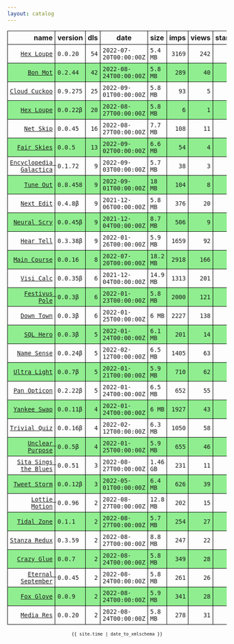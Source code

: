 ```yaml
---
layout: catalog
---
```


<style>
table {
    border-collapse: collapse;
}

td, th {
    border: 1px solid black;
    white-space: nowrap;
}

th, td {
    padding: 5px;
}

tr:nth-child(even) {
    background-color: Lightgreen;
}
</style>

| name | version | dls | date | size | imps | views | stars | issues | category |
| ---: | :------ | --: | ---- | :--- | ---: | ----: | -----:| -----: | :------- |
| [``Hex Loupe``](https://Hex-Loupe.github.io/App/) | ``0.0.20`` | `54` | `2022-07-20T00:00:00Z` | `5.4 MB` | `3169` | `242` | `0` | `0` |  |
| [``Bon Mot``](https://Bon-Mot.github.io/App/) | ``0.2.44`` | `42` | `2022-08-24T00:00:00Z` | `5.8 MB` | `289` | `40` | `1` | `0` |  |
| [``Cloud Cuckoo``](https://Cloud-Cuckoo.github.io/App/) | ``0.9.275`` | `25` | `2022-09-01T00:00:00Z` | `5.8 MB` | `93` | `5` | `1` | `0` |  |
| [``Hex Loupe``](https://Hex-Loupe.github.io/App/) | ``0.0.22β`` | `20` | `2022-08-27T00:00:00Z` | `5.8 MB` | `6` | `1` | `0` | `0` |  |
| [``Net Skip``](https://Net-Skip.github.io/App/) | ``0.0.45`` | `16` | `2022-08-27T00:00:00Z` | `7.7 MB` | `108` | `11` | `0` | `0` |  |
| [``Fair Skies``](http://Fair-Skies.github.io/App) | ``0.0.5`` | `13` | `2022-09-02T00:00:00Z` | `6.6 MB` | `54` | `4` | `0` | `0` |  |
| [``Encyclopedia Galactica``](https://Encyclopedia-Galactica.github.io/App/) | ``0.1.72`` | `9` | `2022-09-03T00:00:00Z` | `5.7 MB` | `38` | `3` | `0` | `0` |  |
| [``Tune Out``](https://Tune-Out.github.io/App/) | ``0.8.458`` | `9` | `2022-09-01T00:00:00Z` | `18 MB` | `104` | `8` | `1` | `0` |  |
| [``Next Edit``](https://Next-Edit.github.io/App/) | ``0.4.8β`` | `9` | `2021-12-06T00:00:00Z` | `5.8 MB` | `376` | `20` | `0` | `0` |  |
| [``Neural Scry``](https://Neural-Scry.github.io/App/) | ``0.0.45β`` | `9` | `2021-12-04T00:00:00Z` | `8.7 MB` | `506` | `9` | `0` | `0` |  |
| [``Hear Tell``](https://Hear-Tell.github.io/App/) | ``0.3.38β`` | `9` | `2022-01-26T00:00:00Z` | `5.9 MB` | `1659` | `92` | `0` | `0` |  |
| [``Main Course``](https://Main-Course.github.io/App/) | ``0.0.16`` | `8` | `2022-07-20T00:00:00Z` | `18.2 MB` | `2918` | `166` | `0` | `0` |  |
| [``Visi Calc``](https://Visi-Calc.github.io/App/) | ``0.0.35β`` | `6` | `2021-12-04T00:00:00Z` | `14.9 MB` | `1313` | `201` | `0` | `0` |  |
| [``Festivus Pole``](https://Festivus-Pole.github.io/App/) | ``0.0.3β`` | `6` | `2022-01-23T00:00:00Z` | `5.8 MB` | `2000` | `121` | `0` | `0` |  |
| [``Down Town``](https://Down-Town.github.io/App/) | ``0.0.3β`` | `6` | `2022-01-25T00:00:00Z` | `6 MB` | `2227` | `138` | `0` | `0` |  |
| [``SQL Hero``](https://SQL-Hero.github.io/App/) | ``0.0.3β`` | `5` | `2022-01-24T00:00:00Z` | `6.1 MB` | `201` | `14` | `0` | `0` |  |
| [``Name Sense``](https://Name-Sense.github.io/App/) | ``0.0.24β`` | `5` | `2022-02-12T00:00:00Z` | `6.5 MB` | `1405` | `63` | `0` | `0` |  |
| [``Ultra Light``](https://Ultra-Light.github.io/App/) | ``0.0.7β`` | `5` | `2022-01-21T00:00:00Z` | `5.9 MB` | `710` | `62` | `0` | `0` |  |
| [``Pan Opticon``](https://Pan-Opticon.github.io/App/) | ``0.2.22β`` | `5` | `2022-01-24T00:00:00Z` | `6.5 MB` | `652` | `55` | `0` | `0` |  |
| [``Yankee Swap``](https://Yankee-Swap.github.io/App/) | ``0.0.11β`` | `4` | `2022-01-24T00:00:00Z` | `6 MB` | `1927` | `43` | `0` | `0` |  |
| [``Trivial Quiz``](https://Trivial-Quiz.github.io/App/) | ``0.0.16β`` | `4` | `2022-02-12T00:00:00Z` | `6.3 MB` | `1050` | `58` | `0` | `0` |  |
| [``Unclear Purpose``](https://Unclear-Purpose.github.io/App/) | ``0.0.5β`` | `4` | `2022-01-25T00:00:00Z` | `5.9 MB` | `655` | `46` | `0` | `0` |  |
| [``Sita Sings the Blues``](https://Sita-Sings-the-Blues.github.io/App/) | ``0.0.51`` | `3` | `2022-08-27T00:00:00Z` | `1.46 GB` | `231` | `11` | `0` | `0` |  |
| [``Tweet Storm``](https://Tweet-Storm.github.io/App/) | ``0.0.12β`` | `3` | `2022-05-01T00:00:00Z` | `6.4 MB` | `626` | `39` | `0` | `0` |  |
| [``Lottie Motion``](https://Lottie-Motion.github.io/App/) | ``0.0.96`` | `2` | `2022-08-27T00:00:00Z` | `12.8 MB` | `202` | `15` | `0` | `0` |  |
| [``Tidal Zone``](https://Tidal-Zone.github.io/App/) | ``0.1.1`` | `2` | `2022-08-27T00:00:00Z` | `5.7 MB` | `254` | `27` | `0` | `0` |  |
| [``Stanza Redux``](https://Stanza-Redux.github.io/App/) | ``0.3.59`` | `2` | `2022-08-27T00:00:00Z` | `8.8 MB` | `247` | `22` | `1` | `0` |  |
| [``Crazy Glue``](https://Crazy-Glue.github.io/App/) | ``0.0.7`` | `2` | `2022-08-24T00:00:00Z` | `5.8 MB` | `349` | `28` | `0` | `0` |  |
| [``Eternal September``](https://Eternal-September.github.io/App/) | ``0.0.45`` | `2` | `2022-08-24T00:00:00Z` | `5.8 MB` | `261` | `26` | `0` | `0` |  |
| [``Fox Glove``](https://Fox-Glove.github.io/App/) | ``0.0.9`` | `2` | `2022-08-24T00:00:00Z` | `5.9 MB` | `341` | `28` | `0` | `0` |  |
| [``Media Res``](https://Media-Res.github.io/App/) | ``0.0.20`` | `2` | `2022-08-24T00:00:00Z` | `5.8 MB` | `278` | `31` | `0` | `0` |  |

<center><small><code>{{ site.time | date_to_xmlschema }}</code></small></center>
